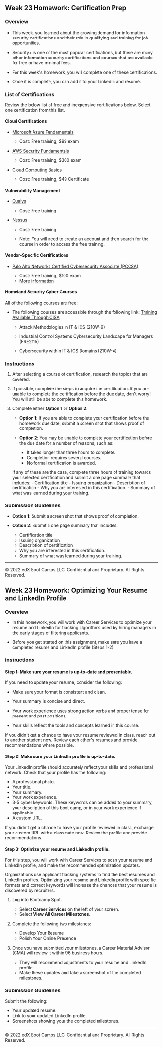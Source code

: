 ## Week 23 Homework: Certification Prep

### Overview

- This week, you learned about the growing demand for information security certifications and their role in qualifying and training for job opportunities.

- Security+ is one of the most popular certifications, but there are many other information security certifications and courses that are available for free or have minimal fees.

- For this week's homework, you will complete one of these certifications.

- Once it is complete, you can add it to your LinkedIn and résumé. 

### List of Certifications

Review the below list of free and inexpensive certifications below. Select one certification from this list.


#### Cloud Certifications

- [Microsoft Azure Fundamentals](https://docs.microsoft.com/en-us/learn/certifications/azure-fundamentals/?tab=tab-learning-paths)
    - Cost: Free training, $99 exam

- [AWS Security Fundamentals](https://www.aws.training/Details/eLearning?id=34259)
   - Cost: Free training, $300 exam

- [Cloud Computing Basics](https://www.coursera.org/learn/cloud-computing-basics)
   - Cost: Free training, $49 Certificate
  

#### Vulnerability Management

- [Qualys](https://www.qualys.com/training/course/vulnerability-management/)

    - Cost: Free training

- [Nessus](https://university.tenable.com/learn/course/25/nessus-scanning)

    - Cost: Free training

    - Note: You will need to create an account and then search for the course in order to access the free training. 


#### Vendor-Specific Certifications

- [Palo Alto Networks Certified Cybersecurity Associate (PCCSA)](https://www.paloaltonetworks.com/services/education/certification#pccsa)

    - Cost: Free training, $100 exam
    -  [More information](https://www.paloaltonetworks.com/content/dam/pan/en_US/assets/pdf/datasheets/education/pccsa-faq.pdf)


#### Homeland Security Cyber Courses

All of the following courses are free: 

- The following courses are accessible through the following link: [Training Available Through CISA](https://us-cert.cisa.gov/ics/Training-Available-Through-ICS-CERT)

    - Attack Methodologies in IT & ICS (210W-9)

    - Industrial Control Systems Cybersecurity Landscape for Managers (FRE2115)

    - Cybersecurity within IT & ICS Domains (210W-4)


### Instructions 

1. After selecting a course of certification, research the topics that are covered.


2. If possible, complete the steps to acquire the certification. If you are unable to complete the certification before the due date, don't worry! You will still be abe to complete this homework. 


3. Complete either **Option 1** or **Option 2**.


    - **Option 1**: If you are able to complete your certification before the homework due date, submit a screen shot that shows proof of completion.
        
    - **Option 2**: You may be unable to complete your certification before the due date for a number of reasons, such as:
        - It takes longer than three hours to complete.
        - Completion requires several courses.
        - No formal certification is awarded. 

    If any of these are the case, complete three hours of training towards your selected certification and submit a one page summary that includes:
        - Certification title
        - Issuing organization
        - Description of certification
        - Why you are interested in this certification.
        - Summary of what was learned during your training.


### Submission Guidelines

- **Option 1**: Submit a screen shot that shows proof of completion.

- **Option 2**: Submit a one page summary that includes:
    - Certification title
    - Issuing organization
    - Description of certification
    - Why you are interested in this certification.
    - Summary of what was learned during your training.


---
© 2022 edX Boot Camps LLC. Confidential and Proprietary. All Rights Reserved.  








## Week 23 Homework: Optimizing Your Resume and LinkedIn Profile

### Overview

- In this homework, you will work with Career Services to optimize your resume and LinkedIn for tracking algorithms used by hiring managers in the early stages of filtering applicants. 

- Before you get started on this assignment, make sure you have a completed resume and LinkedIn profile (Steps 1-2). 

### Instructions

#### Step 1: Make sure your resume is up-to-date and presentable. 

If you need to update your resume, consider the following: 

  - Make sure your format is consistent and clean. 

  - Your summary is concise and direct. 
  
  - Your work experience uses strong action verbs and proper tense for present and past positions. 
  
  - Your skills reflect the tools and concepts learned in this course. 

  If you didn't get a chance to have your resume reviewed in class, reach out to another student now. Review each other's resumes and provide recommendations where possible. 

#### Step 2: Make sure your LinkedIn profile is up-to-date. 

Your LinkedIn profile should accurately reflect your skills and professional network. Check that your profile has the following: 

  - A professional photo.
  - Your title.
  - Your summary.
  - Your work experience.
  - 3-5 cyber keywords. These keywords can be added to your summary, your description of this boot camp, or in your work experience if applicable. 
  - A custom URL. 

  If you didn't get a chance to have your profile reviewed in class, exchange your custom URL with a classmate now. Review the profile and provide recommendations. 

#### Step 3: Optimize your resume and LinkedIn profile.
For this step, you will work with Career Services to scan your resume and LinkedIn profile, and make the recommended optimization updates.

Organizations use applicant tracking systems to find the best resumes and LinkedIn profiles. Optimizing your resume and LinkedIn profile with specific formats and correct keywords will increase the chances that your resume is discovered by recruiters.


1. Log into Bootcamp Spot. 
    - Select **Career Services** on the left of your screen.
    - Select **View All Career Milestones**.

2. Complete the following two milestones:
      - Develop Your Resume
      - Polish Your Online Presence

3. Once you have submitted your milestones, a Career Material Advisor (CMA) will review it within 96 business hours.
   - They will recommend adjustments to your resume and LinkedIn profile.
    - Make these updates and take a screenshot of the completed milestones. 


### Submission Guidelines
  
Submit the following:
  - Your updated resume.
  - Link to your updated LinkedIn profile.
  - Screenshots showing your the completed milestones.

---

© 2022 edX Boot Camps LLC. Confidential and Proprietary. All Rights Reserved.

